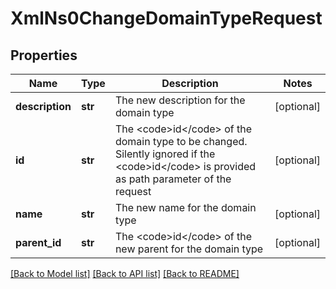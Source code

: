 # XmlNs0ChangeDomainTypeRequest

## Properties
Name | Type | Description | Notes
------------ | ------------- | ------------- | -------------
**description** | **str** | The new description for the domain type | [optional] 
**id** | **str** | The &lt;code&gt;id&lt;/code&gt; of the domain type to be changed. Silently ignored if the &lt;code&gt;id&lt;/code&gt; is provided as path parameter of the request | [optional] 
**name** | **str** | The new name for the domain type | [optional] 
**parent_id** | **str** | The &lt;code&gt;id&lt;/code&gt; of the new parent for the domain type | [optional] 

[[Back to Model list]](../README.md#documentation-for-models) [[Back to API list]](../README.md#documentation-for-api-endpoints) [[Back to README]](../README.md)


